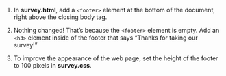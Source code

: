 1. In **survey.html**, add a `<footer>` element at the bottom of the document, right above the closing body tag.

2. Nothing changed! That’s because the `<footer>` element is empty. Add an `<h3>` element inside of the footer that says “Thanks for taking our survey!”

3. To improve the appearance of the web page, set the height of the footer to 100 pixels in **survey.css**.

